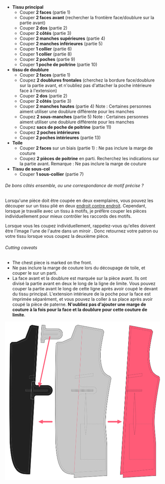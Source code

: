 - **Tissu principal**
  - Couper **2 faces** (partie 1)
  - Couper **2 faces avant** (rechercher la frontière face/doublure sur la partie avant)
  - Couper **2 dos** (partie 2)
  - Couper **2 côtés** (partie 3)
  - Couper **2 manches supérieures** (partie 4)
  - Couper **2 manches inférieures** (partie 5)
  - Couper **1 collier** (partie 6)
  - Couper **1 collier** (partie 8)
  - Couper **2 poches** (partie 9)
  - Couper **1 poche de poitrine** (partie 10)
- **tissu de doublure**
  - Couper **2 faces** (partie 1)
  - Coupez **2 doublures frontales** (cherchez la bordure face/doublure sur la partie avant, et n'oubliez pas d'attacher la poche intérieure face à l'extension)
  - Couper **2 dos** (partie 2)
  - Couper **2 côtés** (partie 3)
  - Couper **2 manches hautes** (partie 4) Note : Certaines personnes aiment utiliser une doublure différente pour les manches
  - Coupez **2 sous-manches** (partie 5) Note : Certaines personnes aiment utiliser une doublure différente pour les manches
  - Coupez **sacs de poche de poitrine** (partie 11)
  - Coupez **2 poches intérieures**
  - Couper **2 poches intérieures** (partie 13)
- **Toile**
  - Couper **2 faces** sur un biais (partie 1) : Ne pas inclure la marge de couture
  - Coupez **2 pièces de poitrine** en parti. Recherchez les indications sur la partie avant. Remarque : Ne pas inclure la marge de couture
- **Tissu de sous-col**
  - Couper **1 sous-collier** (partie 7)

<Note>

###### De bons côtés ensemble, ou une correspondance de motif précise ?

Lorsqu'une pièce doit être coupée en deux exemplaires, vous pouvez les découper sur un tissu plié en deux [endroit contre endroit](/docs/sewing/good-sides-together).
Cependant, lorsque je travaille avec un tissu à motifs, je préfère couper les pièces individuellement pour mieux contrôler les raccords des motifs.

Lorsque vous les coupez individuellement, rappelez-vous qu'elles doivent être l'image l'une de l'autre dans un miroir . Donc retournez votre patron ou votre tissu lorsque vous coupez la deuxième pièce.

</Note>

<Warning>

###### Cutting caveats

- The chest piece is marked on the front.
- Ne pas inclure la marge de couture lors du découpage de toile, et couper le sur un parti.
- La face avant et la doublure est marquée sur la pièce avant. Ils ont divisé la partie avant en deux le long de la ligne de limite. Vous pouvez couper la partie avant le long de cette ligne après avoir coupé le devant du tissu principal. L'extension intérieure de la poche pour la face est imprimée séparément, et vous pouvez la coller à sa place après avoir coupé la pièce de paterne. **N'oubliez pas d'ajouter une marge de couture à la fois pour la face et la doublure pour cette couture de limite**.

![Trace the front facing and lining from the front part](cuttingCaveat.svg)

</Warning>
